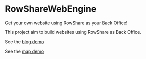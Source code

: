 # RowShareWebEngine
Get your own website using RowShare as your Back Office!

This project aim to build websites using RowShare as Back Office.

See the [blog demo](https://rowshareblogenginedemo.azurewebsites.net/)

See the [map demo](https://rowsharemapenginedemo.azurewebsites.net/)
